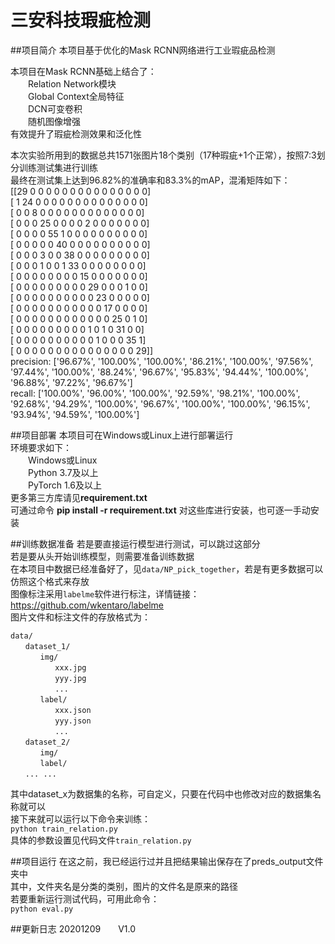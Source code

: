 # 三安科技瑕疵检测
##项目简介
本项目基于优化的Mask RCNN网络进行工业瑕疵品检测  

本项目在Mask RCNN基础上结合了：  
　　Relation Network模块  
　　Global Context全局特征  
　　DCN可变卷积  
　　随机图像增强  
有效提升了瑕疵检测效果和泛化性  
  
本次实验所用到的数据总共1571张图片18个类别（17种瑕疵+1个正常），按照7:3划分训练测试集进行训练  
最终在测试集上达到96.82%的准确率和83.3%的mAP，混淆矩阵如下：  
[[29  0  0  0  0  0  0  0  0  0  0  0  0  0  0  0]  
 [ 1 24  0  0  0  0  0  0  0  0  0  0  0  0  0  0]  
 [ 0  0  8  0  0  0  0  0  0  0  0  0  0  0  0  0]  
 [ 0  0  0 25  0  0  0  0  2  0  0  0  0  0  0  0]  
 [ 0  0  0  0 55  1  0  0  0  0  0  0  0  0  0  0]  
 [ 0  0  0  0  0 40  0  0  0  0  0  0  0  0  0  0]  
 [ 0  0  0  3  0  0 38  0  0  0  0  0  0  0  0  0]  
 [ 0  0  0  1  0  0  1 33  0  0  0  0  0  0  0  0]  
 [ 0  0  0  0  0  0  0  0 15  0  0  0  0  0  0  0]  
 [ 0  0  0  0  0  0  0  0  0 29  0  0  0  1  0  0]  
 [ 0  0  0  0  0  0  0  0  0  0 23  0  0  0  0  0]  
 [ 0  0  0  0  0  0  0  0  0  0  0 17  0  0  0  0]  
 [ 0  0  0  0  0  0  0  0  0  0  0  0 25  0  1  0]  
 [ 0  0  0  0  0  0  0  0  0  1  0  1  0 31  0  0]  
 [ 0  0  0  0  0  0  0  0  0  0  1  0  0  0 35  1]  
 [ 0  0  0  0  0  0  0  0  0  0  0  0  0  0  0 29]]  
precision: ['96.67%', '100.00%', '100.00%', '86.21%', '100.00%', '97.56%', '97.44%', '100.00%', '88.24%', '96.67%', '95.83%', '94.44%', '100.00%', '96.88%', '97.22%', '96.67%']  
recall: ['100.00%', '96.00%', '100.00%', '92.59%', '98.21%', '100.00%', '92.68%', '94.29%', '100.00%', '96.67%', '100.00%', '100.00%', '96.15%', '93.94%', '94.59%', '100.00%']  



##项目部署
本项目可在Windows或Linux上进行部署运行  
环境要求如下：  
　　Windows或Linux  
　　Python 3.7及以上  
　　PyTorch 1.6及以上  
更多第三方库请见**requirement.txt**  
可通过命令 **pip install -r requirement.txt** 对这些库进行安装，也可逐一手动安装  

##训练数据准备
若是要直接运行模型进行测试，可以跳过这部分  
若是要从头开始训练模型，则需要准备训练数据  
在本项目中数据已经准备好了，见`data/NP_pick_together`，若是有更多数据可以仿照这个格式来存放   
图像标注采用`labelme`软件进行标注，详情链接：https://github.com/wkentaro/labelme  
图片文件和标注文件的存放格式为：  
~~~~
data/  
　　dataset_1/  
　　　　img/  
　　　　　　xxx.jpg  
　　　　　　yyy.jpg  
　　　　　　...  
　　　　label/  
　　　　　　xxx.json  
　　　　　　yyy.json  
　　　　　　...  
　　dataset_2/  
　　　　img/  
　　　　label/   
　　... ...  
~~~~
其中dataset_x为数据集的名称，可自定义，只要在代码中也修改对应的数据集名称就可以  
接下来就可以运行以下命令来训练：  
`python train_relation.py`   
具体的参数设置见代码文件`train_relation.py`


##项目运行
在这之前，我已经运行过并且把结果输出保存在了preds_output文件夹中  
其中，文件夹名是分类的类别，图片的文件名是原来的路径  
若要重新运行测试代码，可用此命令：  
`python eval.py`    

##更新日志
20201209　　V1.0
